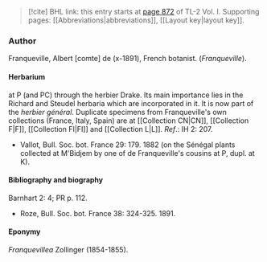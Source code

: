 > [!cite] BHL link: this entry starts at [page 872](https://www.biodiversitylibrary.org/item/103414#page/920/mode/1up) of TL-2 Vol. I.
> Supporting pages: [[Abbreviations|abbreviations]], [[Layout key|layout key]].

### Author

Franqueville, Albert \[comte\] de (x-1891), French botanist. (*Franqueville*).

#### Herbarium

at P (and PC) through the herbier Drake. Its main importance lies in the Richard and Steudel herbaria which are incorporated in it. It is now part of the *herbier général*. Duplicate specimens from Franqueville's own collections (France, Italy, Spain) are at [[Collection CN|CN]], [[Collection F|F]], [[Collection FI|FI]] and [[Collection L|L]].
*Ref*.: IH 2: 207.
- Vallot, Bull. Soc. bot. France 29: 179. 1882 (on the Sénégal plants collected at M'Bidjem by one of de Franqueville's cousins at P, dupl. at K).

#### Bibliography and biography

Barnhart 2: 4; PR p. 112.
- Roze, Bull. Soc. bot. France 38: 324-325. 1891.

#### Eponymy

*Franquevillea* Zollinger (1854-1855).

